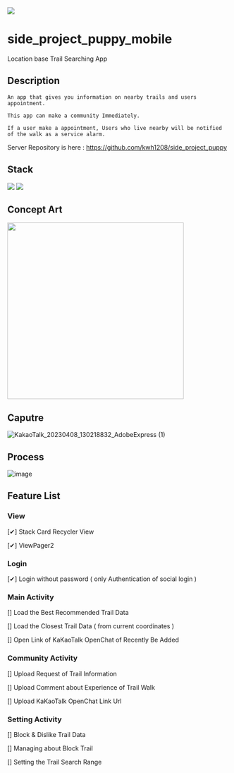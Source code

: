 <img src="https://img.shields.io/badge/ongoing-006600?style=for-the-badge&logo=ongoing&logoColor=white">

# side_project_puppy_mobile

Location base Trail Searching App

## Description

```
An app that gives you information on nearby trails and users appointment.

This app can make a community Immediately.

If a user make a appointment, Users who live nearby will be notified of the walk as a service alarm.

```
Server Repository is here : https://github.com/kwh1208/side_project_puppy

## Stack
<img src="https://img.shields.io/badge/Kotlin-7F52FF?style=for-the-badge&logo=Kotlin&logoColor=white">
<img src="https://img.shields.io/badge/Spring-6DB33F?style=for-the-badge&logo=Spring&logoColor=white">


## Concept Art

<img src = "https://user-images.githubusercontent.com/108061510/227149072-93a51a1d-08df-49b9-88c2-65a7159fddc4.png" width="400" height="400">

## Caputre

![KakaoTalk_20230408_130218832_AdobeExpress (1)](https://user-images.githubusercontent.com/108061510/230702504-5f29883a-5c76-4f0b-964a-89818f47a219.gif)

## Process

![image](https://user-images.githubusercontent.com/108061510/227702302-d800c423-30b1-4884-bbf1-abe3af829967.png)


## Feature List

### View
[✔] Stack Card Recycler View

[✔] ViewPager2

### Login

[✔] Login without password ( only Authentication of social login )

### Main Activity

[] Load the Best Recommended Trail Data

[] Load the Closest Trail Data ( from current coordinates )

[] Open Link of KaKaoTalk OpenChat of Recently Be Added

### Community Activity

[] Upload Request of Trail Information

[] Upload Comment about Experience of Trail Walk

[] Upload KaKaoTalk OpenChat Link Url

### Setting Activity

[] Block & Dislike Trail Data

[] Managing about Block Trail

[] Setting the Trail Search Range

